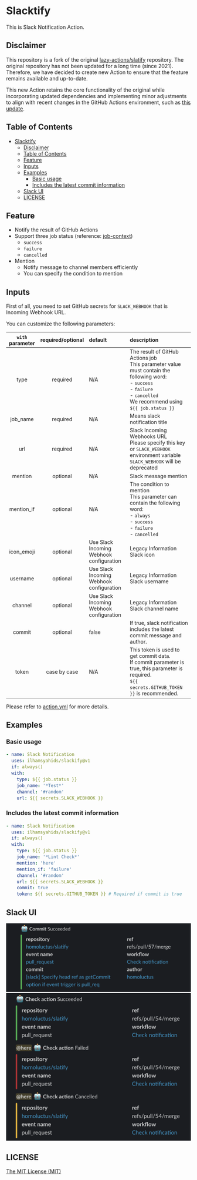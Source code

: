 # Slacktify

This is Slack Notification Action.

## Disclaimer

This repository is a fork of the original
[lazy-actions/slatify](https://github.com/lazy-actions/slatify) repository. The
original repository has not been updated for a long time (since 2021).
Therefore, we have decided to create new Action to ensure that the feature
remains available and up-to-date.

This new Action retains the core functionality of the original while
incorporating updated dependencies and implementing minor adjustments to align
with recent changes in the GitHub Actions environment, such as
[this update](https://github.blog/changelog/2022-09-22-github-actions-all-actions-will-begin-running-on-node16-instead-of-node12/).

## Table of Contents

- [Slacktify](#slacktify)
  - [Disclaimer](#disclaimer)
  - [Table of Contents](#table-of-contents)
  - [Feature](#feature)
  - [Inputs](#inputs)
  - [Examples](#examples)
    - [Basic usage](#basic-usage)
    - [Includes the latest commit information](#includes-the-latest-commit-information)
  - [Slack UI](#slack-ui)
  - [LICENSE](#license)

## Feature

- Notify the result of GitHub Actions
- Support three job status (reference:
  [job-context](https://help.github.com/en/articles/contexts-and-expression-syntax-for-github-actions#job-context))
  - `success`
  - `failure`
  - `cancelled`
- Mention
  - Notify message to channel members efficiently
  - You can specify the condition to mention

## Inputs

First of all, you need to set GitHub secrets for `SLACK_WEBHOOK` that is
Incoming Webhook URL.

You can customize the following parameters:

| `with` parameter | required/optional | default                                  | description                                                                                                                                                                        |
| :--------------: | :---------------: | :--------------------------------------- | :--------------------------------------------------------------------------------------------------------------------------------------------------------------------------------- |
|       type       |     required      | N/A                                      | The result of GitHub Actions job<br>This parameter value must contain the following word:<br>- `success`<br>- `failure`<br>- `cancelled`<br>We recommend using `${{ job.status }}` |
|     job_name     |     required      | N/A                                      | Means slack notification title                                                                                                                                                     |
|       url        |     required      | N/A                                      | Slack Incoming Webhooks URL<br>Please specify this key or `SLACK_WEBHOOK` environment variable<br>`SLACK_WEBHOOK` will be deprecated                                               |
|     mention      |     optional      | N/A                                      | Slack message mention                                                                                                                                                              |
|    mention_if    |     optional      | N/A                                      | The condition to mention<br>This parameter can contain the following word:<br>- `always`<br>- `success`<br>- `failure`<br>- `cancelled`                                            |
|    icon_emoji    |     optional      | Use Slack Incoming Webhook configuration | Legacy Information Slack icon                                                                                                                                                      |
|     username     |     optional      | Use Slack Incoming Webhook configuration | Legacy Information Slack username                                                                                                                                                  |
|     channel      |     optional      | Use Slack Incoming Webhook configuration | Legacy Information Slack channel name                                                                                                                                              |
|      commit      |     optional      | false                                    | If true, slack notification includes the latest commit message and author.                                                                                                         |
|      token       |   case by case    | N/A                                      | This token is used to get commit data.<br>If commit parameter is true, this parameter is required.<br>`${{ secrets.GITHUB_TOKEN }}` is recommended.                                |

Please refer to [action.yml](./action.yml) for more details.

## Examples

### Basic usage

```yaml
- name: Slack Notification
  uses: ilhamsyahids/slackify@v1
  if: always()
  with:
    type: ${{ job.status }}
    job_name: '*Test*'
    channel: '#random'
    url: ${{ secrets.SLACK_WEBHOOK }}
```

### Includes the latest commit information

```yaml
- name: Slack Notification
  uses: ilhamsyahids/slackify@v1
  if: always()
  with:
    type: ${{ job.status }}
    job_name: '*Lint Check*'
    mention: 'here'
    mention_if: 'failure'
    channel: '#random'
    url: ${{ secrets.SLACK_WEBHOOK }}
    commit: true
    token: ${{ secrets.GITHUB_TOKEN }} # Required if commit is true
```

## Slack UI

![Notification Preview](./images/slack1.png)
![Notification Preview](./images/slack2.png)

## LICENSE

[The MIT License (MIT)](https://github.com/ilhamsyahids/slackify/blob/master/LICENSE)
